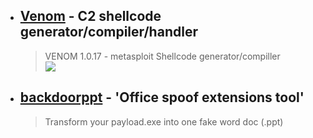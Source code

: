- ## [Venom](https://github.com/r00t-3xp10it/venom) - C2 shellcode generator/compiler/handler
  > VENOM 1.0.17 - metasploit Shellcode generator/compiller <br>
  > ![](https://user-images.githubusercontent.com/23490060/71019038-8cd1fa80-20f1-11ea-9cb3-795020d24481.png)
- ## [backdoorppt](https://github.com/r00t-3xp10it/backdoorppt) - 'Office spoof extensions tool'
  > Transform your payload.exe into one fake word doc (.ppt)
 
 
